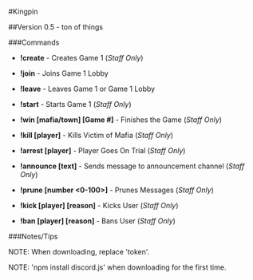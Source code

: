 #Kingpin

##Version 0.5 - ton of things

###Commands

* **!create** - Creates Game 1 (*Staff Only*)
* **!join** - Joins Game 1 Lobby
* **!leave** - Leaves Game 1 or Game 1 Lobby
* **!start** - Starts Game 1 (*Staff Only*)
* **!win [mafia/town] [Game #]** - Finishes the Game (*Staff Only*)
* **!kill [player]** - Kills Victim of Mafia (*Staff Only*)
* **!arrest [player]** - Player Goes On Trial (*Staff Only*)

* **!announce [text]** - Sends message to announcement channel (*Staff Only*)
* **!prune [number <0-100>]** - Prunes Messages (*Staff Only*)
* **!kick [player] [reason]** - Kicks User (*Staff Only*)
* **!ban [player] [reason]** - Bans User (*Staff Only*)

###Notes/Tips

NOTE: When downloading, replace 'token'.

NOTE: 'npm install discord.js' when downloading for the first time.

